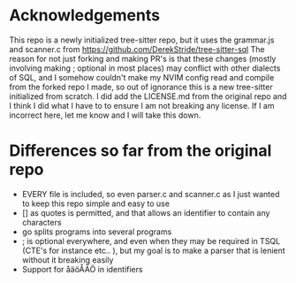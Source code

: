 # Acknowledgements
This repo is a newly initialized tree-sitter repo, but it uses the grammar.js and scanner.c from https://github.com/DerekStride/tree-sitter-sql
The reason for not just forking and making PR's is that these changes (mostly involving making ; optional in most places) may conflict with other dialects of SQL, and I somehow couldn't make my NVIM config read and compile from the forked repo I made, so out of ignorance this is a new tree-sitter initialized from scratch.
I did add the LICENSE.md from the original repo and I think I did what I have to to ensure I am not breaking any license. If I am incorrect here, let me know and I will take this down.

# Differences so far from the original repo
- EVERY file is included, so even parser.c and scanner.c as I just wanted to keep this repo simple and easy to use
- [] as quotes is permitted, and that allows an identifier to contain any characters
- go splits programs into several programs
- ; is optional everywhere, and even when they may be required in TSQL (CTE's for instance etc.. ), but my goal is to make a parser that is lenient without it breaking easily
- Support for åäöÅÄÖ in identifiers
